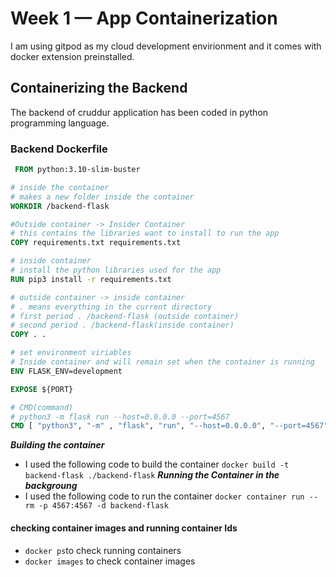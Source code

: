 # Week 1 — App Containerization
I am using gitpod as my cloud development envirionment and it comes with docker extension preinstalled.
## Containerizing the Backend
The backend of cruddur application has been coded in python programming language.
### Backend Dockerfile
```Dockerfile
 FROM python:3.10-slim-buster

# inside the container
# makes a new folder inside the container
WORKDIR /backend-flask

#Outside container -> Insider Container
# this contains the libraries want to install to run the app
COPY requirements.txt requirements.txt

# inside container
# install the python libraries used for the app
RUN pip3 install -r requirements.txt

# outside container -> inside container
# . means everything in the current directory
# first period . /backend-flask (outside container)
# second period . /backend-flask(inside container)
COPY . .

# set environment viriables 
# Inside container and will remain set when the container is running
ENV FLASK_ENV=development

EXPOSE ${PORT}

# CMD(command)
# python3 -m flask run --host=0.0.0.0 --port=4567
CMD [ "python3", "-m" , "flask", "run", "--host=0.0.0.0", "--port=4567"]
```
***Building the container***
+ I used the following code to build the container
 ```docker build -t backend-flask ./backend-flask```
***Running the Container in the backgroung***
+ I used the following code to run the container 
 ```docker container run --rm -p 4567:4567 -d backend-flask```
 #### checking container images and running container Ids 
 + ```docker ps```to check running containers
 + ```docker images``` to check container images
 
